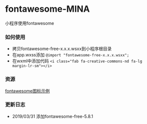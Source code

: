 # fontawesome-MINA
小程序使用fontawesome

### 如何使用
- 拷贝fontawesome-free-x.x.x.wsxx到小程序根目录
- 在app.wxss添加 ```@import "fontawesome-free-x.x.x.wsxx";```
- 在wxml中添加代码 ```<i class="fab fa-creative-commons-nd fa-lg margin-lr-sm"></i>```

### 资源
[fontawesome图标示例](https://fontawesome.com/icons?d=gallery&m=free)

### 更新日志
- 2019/03/31 添加fontawesome-free-5.8.1

